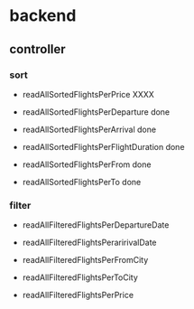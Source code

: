 # backend
## controller
### sort
- readAllSortedFlightsPerPrice              XXXX

- readAllSortedFlightsPerDeparture          done

- readAllSortedFlightsPerArrival            done   

- readAllSortedFlightsPerFlightDuration     done

- readAllSortedFlightsPerFrom               done

- readAllSortedFlightsPerTo                 done
### filter
- readAllFilteredFlightsPerDepartureDate

- readAllFilteredFlightsPeraririvalDate

- readAllFilteredFlightsPerFromCity

- readAllFilteredFlightsPerToCity

- readAllFilteredFlightsPerPrice

